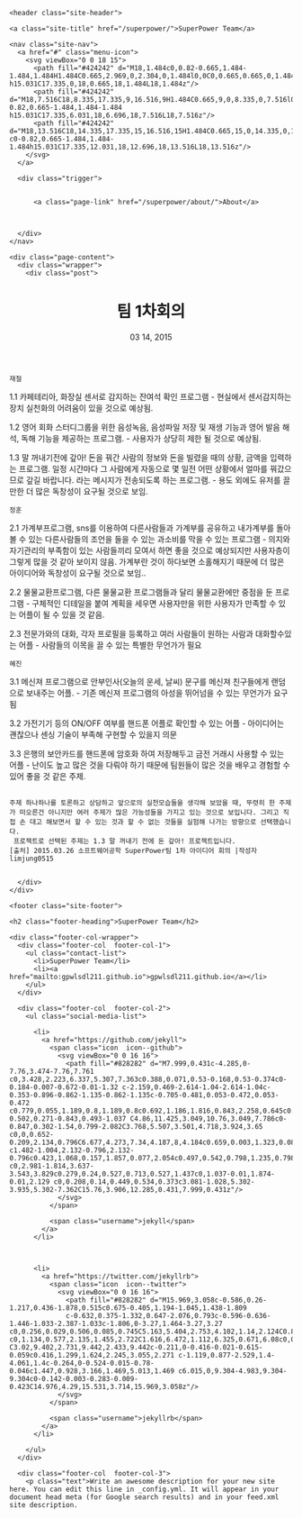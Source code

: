 ﻿<html>

  <head>
  <meta charset="utf-8">
  <meta http-equiv="X-UA-Compatible" content="IE=edge">
  <meta name="viewport" content="width=device-width initial-scale=1">

  <title>Welcome to Jekyll!</title>
  <meta name="description" content="You’ll find this post in your _posts directory. Go ahead and edit it and re-build the site to see your changes. You can rebuild the site in many different wa...">

  <link rel="stylesheet" href="/superpower/css/main.css">
  <link rel="canonical" href="http://gpwlsdl21.github.io/superpower/superpower/jekyll/update/2015/04/14/welcome-to-jekyll.html">
  <link rel="alternate" type="application/atom+xml" title="SuperPower Team" href="http://gpwlsdl21.github.io/superpower/superpower/feed.xml" />
</head>


  <body>

    <header class="site-header">

  <div class="wrapper">

    <a class="site-title" href="/superpower/">SuperPower Team</a>

    <nav class="site-nav">
      <a href="#" class="menu-icon">
        <svg viewBox="0 0 18 15">
          <path fill="#424242" d="M18,1.484c0,0.82-0.665,1.484-1.484,1.484H1.484C0.665,2.969,0,2.304,0,1.484l0,0C0,0.665,0.665,0,1.484,0 h15.031C17.335,0,18,0.665,18,1.484L18,1.484z"/>
          <path fill="#424242" d="M18,7.516C18,8.335,17.335,9,16.516,9H1.484C0.665,9,0,8.335,0,7.516l0,0c0-0.82,0.665-1.484,1.484-1.484 h15.031C17.335,6.031,18,6.696,18,7.516L18,7.516z"/>
          <path fill="#424242" d="M18,13.516C18,14.335,17.335,15,16.516,15H1.484C0.665,15,0,14.335,0,13.516l0,0 c0-0.82,0.665-1.484,1.484-1.484h15.031C17.335,12.031,18,12.696,18,13.516L18,13.516z"/>
        </svg>
      </a>

      <div class="trigger">
        
          
          <a class="page-link" href="/superpower/about/">About</a>
          
  
        
      </div>
    </nav>

  </div>

</header>


    <div class="page-content">
      <div class="wrapper">
        <div class="post">

  <header class="post-header">
    <h1 class="post-title">팀 1차회의</h1>
    <p class="post-meta">03 14, 2015</p>
  </header>

  <article class="post-content">
	<code>재철</code>
    <p>1.1 카페테리아, 화장실 센서로 감지하는 잔여석 확인 프로그램
      - 현실에서 센서감지하는 장치 실천화의 어려움이 있을 것으로 예상됨. </p>
<p>1.2 영어 회화 스터디그룹을 위한 음성녹음, 음성파일 저장 및 재생 기능과 영어 발음 해석, 독해 기능을 제공하는 프로그램.
     - 사용자가 상당히 제한 될 것으로 예상됨.</p>
<p>
1.3  말 꺼내기전에 갚아! 돈을 꿔간 사람의 정보와 돈을 빌렸을 때의 상황, 금액을 입력하는 프로그램. 일정 시간마다 그 사람에게 자동으로 몇 일전 어떤 상황에서 얼마를 꿔갔으므로 갚길 바랍니다. 라는 메시지가 전송되도록 하는 프로그램.
    - 용도 외에도 유저를 끌만한 더 많은 독창성이 요구될 것으로 보임.
</p>


<code>정훈</code>
<p>
2.1 가계부프로그램, sns를 이용하여 다른사람들과 가계부를 공유하고 내가계부를 돌아볼 수 있는
다른사람들의 조언을 들을 수 있는 과소비를 막을 수 있는 프로그램
    - 의지와 자기관리의 부족함이 있는 사람들끼리 모여서 하면 좋을 것으로 예상되지만 사용자층이 그렇게 많을 것 같아 보이지 않음. 가계부란 것이 하다보면 소홀해지기 때문에 더 많은 아이디어와 독창성이 요구될 것으로 보임..
</p>
<p>
2.2 물물교환프로그램, 다른 물물교환 프로그램들과 달리 물물교환에만 중점을 둔 프로그램
    - 구체적인 디테일을 붙여 계획을 세우면 사용자만을 위한 사용자가 만족할 수 있는 어플이 될 수 있을 것 같음.</p>
<p>
2.3 전문가와의 대화, 각자 프로필을 등록하고 여러 사람들이 원하는 사람과 대화할수있는 어플
    - 사람들의 이목을 끌 수 있는 특별한 무언가가 필요
</p>

<code>혜진</code>
<p>
3.1 메신져 프로그램으로 안부인사(오늘의 운세, 날씨) 문구를 메신져 친구들에게 랜덤으로 보내주는 어플.
    -  기존 메신져 프로그램의 아성을 뛰어넘을 수 있는 무언가가 요구됨 </p>
<p>
3.2 가전기기 등의 ON/OFF 여부를 핸드폰 어플로 확인할 수 있는 어플
   -  아이디어는 괜찮으나 센싱 기술이 부족해 구현할 수 있을지 의문
</p>
<p>
3.3 은행의 보안카드를 핸드폰에 암호화 하여 저장해두고 금전 거래시 사용할 수 있는 어플
   - 난이도 높고 많은 것을 다뤄야 하기 때문에 팀원들이 많은 것을 배우고 경험할 수 있어 좋을 것 같은 주제.

</p>

<div class="highlight"><pre><p><code class="language-ruby" data-lang="ruby"><span class="k">주제 하나하나를 토론하고 상담하고 앞으로의 실천모습들을 생각해 보았을 때, 뚜렷히 한 주제가 떠오른건 아니지만 여러 주제가 많은 가능성들을 가지고 있는 것으로 보입니다. 그리고 직접 손 대고 해보면서 할 수 있는 것과 할 수 없는 것들을 실험해 나가는 방향으로 선택했습니다.
 프로젝트로 선택된 주제는 1.3 말 꺼내기 전에 돈 갚아! 프로젝트입니다.
</span><span class="k">[출처] 2015.03.26 소프트웨어공학 SuperPower팀 1차 아이디어 회의 |작성자 limjung0515</span></code></p></pre></div>


  </article>

</div>

      </div>
    </div>

    <footer class="site-footer">

  <div class="wrapper">

    <h2 class="footer-heading">SuperPower Team</h2>

    <div class="footer-col-wrapper">
      <div class="footer-col  footer-col-1">
        <ul class="contact-list">
          <li>SuperPower Team</li>
          <li><a href="mailto:gpwlsdl211.github.io">gpwlsdl211.github.io</a></li>
        </ul>
      </div>

      <div class="footer-col  footer-col-2">
        <ul class="social-media-list">
          
          <li>
            <a href="https://github.com/jekyll">
              <span class="icon  icon--github">
                <svg viewBox="0 0 16 16">
                  <path fill="#828282" d="M7.999,0.431c-4.285,0-7.76,3.474-7.76,7.761 c0,3.428,2.223,6.337,5.307,7.363c0.388,0.071,0.53-0.168,0.53-0.374c0-0.184-0.007-0.672-0.01-1.32 c-2.159,0.469-2.614-1.04-2.614-1.04c-0.353-0.896-0.862-1.135-0.862-1.135c-0.705-0.481,0.053-0.472,0.053-0.472 c0.779,0.055,1.189,0.8,1.189,0.8c0.692,1.186,1.816,0.843,2.258,0.645c0.071-0.502,0.271-0.843,0.493-1.037 C4.86,11.425,3.049,10.76,3.049,7.786c0-0.847,0.302-1.54,0.799-2.082C3.768,5.507,3.501,4.718,3.924,3.65 c0,0,0.652-0.209,2.134,0.796C6.677,4.273,7.34,4.187,8,4.184c0.659,0.003,1.323,0.089,1.943,0.261 c1.482-1.004,2.132-0.796,2.132-0.796c0.423,1.068,0.157,1.857,0.077,2.054c0.497,0.542,0.798,1.235,0.798,2.082 c0,2.981-1.814,3.637-3.543,3.829c0.279,0.24,0.527,0.713,0.527,1.437c0,1.037-0.01,1.874-0.01,2.129 c0,0.208,0.14,0.449,0.534,0.373c3.081-1.028,5.302-3.935,5.302-7.362C15.76,3.906,12.285,0.431,7.999,0.431z"/>
                </svg>
              </span>

              <span class="username">jekyll</span>
            </a>
          </li>
          

          
          <li>
            <a href="https://twitter.com/jekyllrb">
              <span class="icon  icon--twitter">
                <svg viewBox="0 0 16 16">
                  <path fill="#828282" d="M15.969,3.058c-0.586,0.26-1.217,0.436-1.878,0.515c0.675-0.405,1.194-1.045,1.438-1.809
                  c-0.632,0.375-1.332,0.647-2.076,0.793c-0.596-0.636-1.446-1.033-2.387-1.033c-1.806,0-3.27,1.464-3.27,3.27 c0,0.256,0.029,0.506,0.085,0.745C5.163,5.404,2.753,4.102,1.14,2.124C0.859,2.607,0.698,3.168,0.698,3.767 c0,1.134,0.577,2.135,1.455,2.722C1.616,6.472,1.112,6.325,0.671,6.08c0,0.014,0,0.027,0,0.041c0,1.584,1.127,2.906,2.623,3.206 C3.02,9.402,2.731,9.442,2.433,9.442c-0.211,0-0.416-0.021-0.615-0.059c0.416,1.299,1.624,2.245,3.055,2.271 c-1.119,0.877-2.529,1.4-4.061,1.4c-0.264,0-0.524-0.015-0.78-0.046c1.447,0.928,3.166,1.469,5.013,1.469 c6.015,0,9.304-4.983,9.304-9.304c0-0.142-0.003-0.283-0.009-0.423C14.976,4.29,15.531,3.714,15.969,3.058z"/>
                </svg>
              </span>

              <span class="username">jekyllrb</span>
            </a>
          </li>
          
        </ul>
      </div>

      <div class="footer-col  footer-col-3">
        <p class="text">Write an awesome description for your new site here. You can edit this line in _config.yml. It will appear in your document head meta (for Google search results) and in your feed.xml site description.
</p>
      </div>
    </div>

  </div>

</footer>


  </body>

</html>
